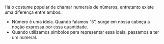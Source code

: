 Há o costume popular de chamar numerais de números, entretanto existe uma diferença entre ambos:
- Número é uma ideia. Quando falamos “5”, surge em nossa cabeça a noção expressa por essa quantidade.
- Quando utilizamos símbolos para representar essa ideia, passamos a ter um numeral.